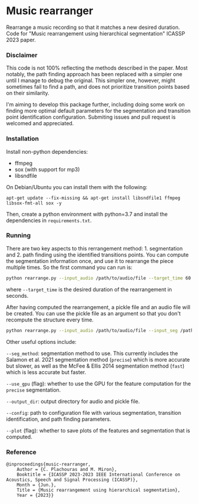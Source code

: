# Music rearranger
Rearrange a music recording so that it matches a new desired duration. Code for "Music rearrangement using hierarchical segmentation" ICASSP 2023 paper.

### Disclaimer
This code is not 100% reflecting the methods described in the paper. Most notably, the path finding approach has been replaced with a simpler one until I manage to debug the original. This simpler one, however, might sometimes fail to find a path, and does not prioritize transition points based on their similarity. 

I'm aiming to develop this package further, including doing some work on finding more optimal default parameters for the segmentation and transition point identification configuration. Submiting issues and pull request is welcomed and appreciated.

### Installation
Install non-python dependencies:

* ffmpeg
* sox (with support for mp3)
* libsndfile

On Debian/Ubuntu you can install them with the following:
```
apt-get update --fix-missing && apt-get install libsndfile1 ffmpeg libsox-fmt-all sox -y
```

Then, create a python environment with python=3.7 and install the dependencies in `requirements.txt`.

### Running

There are two key aspects to this rerrangement method: 1. segmentation and 2. path finding using the identified transitions points. You can compute the segmentation information once, and use it to rearrange the piece multiple times. So the first command you can run is:
```bash
python rearrange.py --input_audio /path/to/audio/file --target_time 60
```
where `--target_time` is the desired duration of the rearrangement in seconds.

After having computed the rearrangement, a pickle file and an audio file will be created. You can use the pickle file as an argument so that you don't recompute the structure every time.
```bash
python rearrange.py --input_audio /path/to/audio/file --input_seg /path/to/segmentation/pickle/file --target_time 60
```
Other useful options include:

`--seg_method`: segmentation method to use. This currently includes the Salamon et al. 2021 segmentation method (`precise`) which is more accurate but slower, as well as the McFee & Ellis 2014 segmentation method (`fast`) which is less accurate but faster.

`--use_gpu` (flag): whether to use the GPU for the feature computation for the `precise` segmentation.

`--output_dir`: output directory for audio and pickle file.

`--config`: path to configuration file with various segmentation, transition identification, and path finding parameters.

`--plot` (flag): whether to save plots of the features and segmentation that is computed.

### Reference
```
@inproceedings{music-rearranger,
	Author = {C. Plachouras and M. Miron},
	Booktitle = {ICASSP 2023-2023 IEEE International Conference on Acoustics, Speech and Signal Processing (ICASSP)},
	Month = {Jun.},
	Title = {Music rearrangement using hierarchical segmentation},
	Year = {2023}}
```
